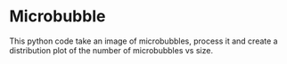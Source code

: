# Microbubble

This python code take an image of microbubbles, process it and create a distribution plot of the number of microbubbles vs size.
